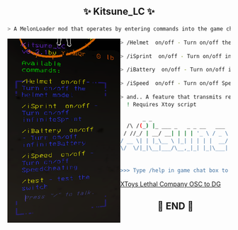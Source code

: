 

<h2 align="center"> ✨ Kitsune_LC ✨ </h2>

```zsh
> A MelonLoader mod that operates by entering commands into the game chat box for Lethal Company ⭐
```

<img align="left" src="img/Sh_1.png" width="255px"/>

```zsh
> /Helmet  on/off - Turn on/off the helmet model  ⭐
```

```zsh
> /iSprint  on/off - Turn on/off infiniteSprint  ⭐
```

```zsh
> /iBattery  on/off - Turn on/off infiniteBattery  ⭐
```

```zsh
> /iSpeed  on/off - Turn on/off SpeedCheating  ⭐
```

```zsh
> and.. A feature that transmits received damage to Xtoy
  ! Requires Xtoy script
```

```zsh
       _ _                            __    ___
  /\ /(_) |_ ___ _   _ _ __   ___    / /   / __\
 / //_/ | __/ __| | | | '_ \ / _ \  / /   / /
/ __ \| | |_\__ \ |_| | | | |  __/ / /___/ /___
\/  \/|_|\__|___/\__,_|_| |_|\___| \____/\____/


>>> Type /help in game chat box to start
```
[XToys Lethal Company OSC to DG](https://xtoys.app/scripts/-NFYo-8Dy4iVKGB8DR3U)

<h2 align="center"> 🧡 END 🧡 </h2>
